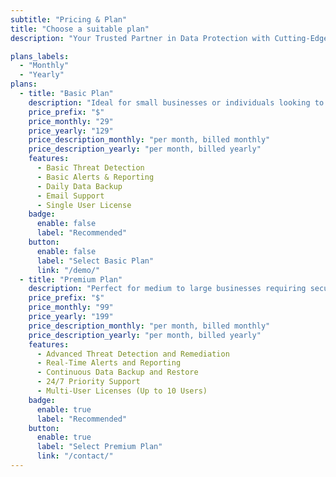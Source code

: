 ```yaml
---
subtitle: "Pricing & Plan"
title: "Choose a suitable plan"
description: "Your Trusted Partner in Data Protection with Cutting-Edge Solutions for <br> Comprehensive Data Security."

plans_labels:
  - "Monthly"
  - "Yearly"
plans:
  - title: "Basic Plan"
    description: "Ideal for small businesses or individuals looking to secure their data with fundamental protection features."
    price_prefix: "$"
    price_monthly: "29"
    price_yearly: "129"
    price_description_monthly: "per month, billed monthly"
    price_description_yearly: "per month, billed yearly"
    features:
      - Basic Threat Detection
      - Basic Alerts & Reporting
      - Daily Data Backup
      - Email Support
      - Single User License
    badge:
      enable: false
      label: "Recommended"
    button:
      enable: false
      label: "Select Basic Plan"
      link: "/demo/"
  - title: "Premium Plan"
    description: "Perfect for medium to large businesses requiring security features and priority support."
    price_prefix: "$"
    price_monthly: "99"
    price_yearly: "199"
    price_description_monthly: "per month, billed monthly"
    price_description_yearly: "per month, billed yearly"
    features:
      - Advanced Threat Detection and Remediation
      - Real-Time Alerts and Reporting
      - Continuous Data Backup and Restore
      - 24/7 Priority Support
      - Multi-User Licenses (Up to 10 Users)
    badge:
      enable: true
      label: "Recommended"
    button:
      enable: true
      label: "Select Premium Plan"
      link: "/contact/"
---
```

